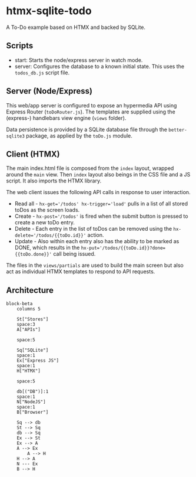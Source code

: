 # htmx-sqlite-todo

A To-Do example based on HTMX and backed by SQLite.

## Scripts

- start: Starts the node/express server in watch mode.
- server: Configures the database to a known initial state. This uses the `todos_db.js` script file.

## Server (Node/Express)

This web/app server is configured to expose an hypermedia API using Express Router (`toDoRouter.js`). The templates are supplied using the (express-) handlebars view engine (`views` folder).

Data persistence is provided by a SQLite database file through the `better-sqlite3` package, as applied by the `toDo.js` module.

## Client (HTMX)

The main index.html file is composed from the `index` layout, wrapped around the `main` view. Then `index` layout also beings in the CSS file and a JS script. It also imports the HTMX library.

The web client issues the following API calls in response to user interaction.

- Read all - `hx-get='/todos' hx-trigger='load'` pulls in a list of all stored toDos as the screen loads.
- Create - `hx-post='/todos'` is fired when the submit button is pressed to create a new toDo entry.
- Delete - Each entry in the list of toDos can be removed using the `hx-delete='/todos/{{toDo.id}}'` action.
- Update - Also within each entry also has the ability to be marked as DONE, which results in the `hx-put='/todos/{{toDo.id}}?done={{toDo.done}}'` call being issued.

The files in the `views/partials` are used to build the main screen but also act as individual HTMX templates to respond to API requests.

## Architecture

```Mermaid
block-beta
    columns 5

    St["Stores"]
    space:3
    A["APIs"]

    space:5

    Sq["SQLite"]
    space:1
    Ex["Express JS"]
    space:1
    H["HTMX"]

    space:5

    db[("DB")]:1
    space:1
    N["NodeJS"]
    space:1
    B["Browser"]

    Sq --> db
    St --> Sq
    db --> Sq
    Ex --> St
    Ex --> A
    A --> Ex
		A --> H
    H --> A
    N --- Ex
    B --> H
```
